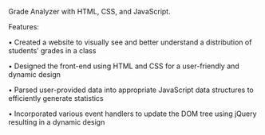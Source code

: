 Grade Analyzer with HTML, CSS, and JavaScript.

Features:

• Created a website to visually see and better understand a distribution of students’ grades in a class

• Designed the front-end using HTML and CSS for a user-friendly and dynamic design

• Parsed user-provided data into appropriate JavaScript data structures to efficiently generate statistics

• Incorporated various event handlers to update the DOM tree using jQuery resulting in a dynamic design
